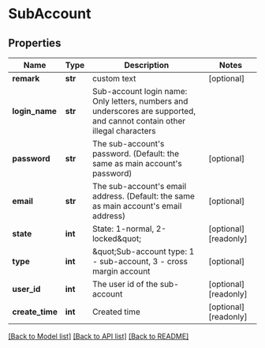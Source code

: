 # SubAccount

## Properties
Name | Type | Description | Notes
------------ | ------------- | ------------- | -------------
**remark** | **str** | custom text | [optional] 
**login_name** | **str** | Sub-account login name: Only letters, numbers and underscores are supported, and cannot contain other illegal characters | 
**password** | **str** | The sub-account&#39;s password. (Default: the same as main account&#39;s password) | [optional] 
**email** | **str** | The sub-account&#39;s email address. (Default: the same as main account&#39;s email address) | [optional] 
**state** | **int** | State: 1-normal, 2-locked\&quot; | [optional] [readonly] 
**type** | **int** | \&quot;Sub-account type: 1 - sub-account, 3 - cross margin account | [optional] 
**user_id** | **int** | The user id of the sub-account | [optional] [readonly] 
**create_time** | **int** | Created time | [optional] [readonly] 

[[Back to Model list]](../README.md#documentation-for-models) [[Back to API list]](../README.md#documentation-for-api-endpoints) [[Back to README]](../README.md)


